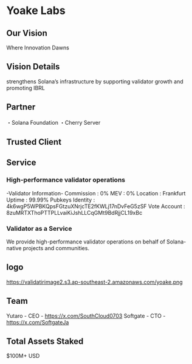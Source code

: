 # Yoake Labs
## Our Vision
Where Innovation Dawns

## Vision Details
strengthens Solana’s infrastructure by supporting validator growth and promoting IBRL

## Partner
・Solana Foundation
・Cherry Server

## Trusted Client

## Service
### High-performance validator operations
-Validator Information-
Commission : 0%
MEV : 0%
Location : Frankfurt
Uptime : 99.99%
Pubkeys
Identity : 4k6wgP5WPBKQpsFGtzuXNrjcTE2fKWLj17nDvFeG5zSF
Vote Account : 8zuMRTXThoPTTPLLvaiKiJshLLCqGMt9BdRjjCL19xBc

### Validator as a Service
We provide high-performance validator operations on behalf of Solana-native projects and communities.

## logo
https://validatirimage2.s3.ap-southeast-2.amazonaws.com/yoake.png

## Team
Yutaro - CEO - https://x.com/SouthCloud0703
Softgate - CTO - https://x.com/SoftgateJa

## Total Assets Staked
$100M+ USD

